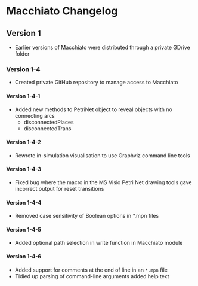 # Macchiato Changelog

## Version 1

* Earlier versions of Macchiato were distributed through a private GDrive folder

### Version 1-4

* Created private GitHub repository to manage access to Macchiato

#### Version 1-4-1

* Added new methods to PetriNet object to reveal objects with no connecting arcs
  * disconnectedPlaces 
  * disconnectedTrans

#### Version 1-4-2

* Rewrote in-simulation visualisation to use Graphviz command line tools

#### Version 1-4-3

* Fixed bug where the macro in the MS Visio Petri Net drawing tools gave incorrect output for reset transitions

#### Version 1-4-4

* Removed case sensitivity of Boolean options in *.mpn files

#### Version 1-4-5

* Added optional path selection in write function in Macchiato module

#### Version 1-4-6

* Added support for comments at the end of line in an `*.mpn` file
* Tidied up parsing of command-line arguments added help text
